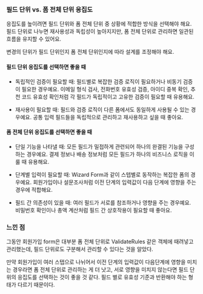 ### 필드 단위 vs. 폼 전체 단위 응집도

응집도를 높이려면 필드 단위와 폼 전체 단위 중 상황에 적합한 방식을 선택해야 해요. 필드 단위로 나누면 재사용성과 독립성이 높아지지만, 폼 전체 단위로 관리하면 일관된 흐름을 유지할 수 있어요.


변경의 단위가 필드 단위인지 폼 전체 단위인지에 따라 설계를 조정해야 해요.


#### 필드 단위 응집도를 선택하면 좋을 때

- 독립적인 검증이 필요할 때: 필드별로 복잡한 검증 로직이 필요하거나 비동기 검증이 필요한 경우예요. 이메일 형식 검사, 전화번호 유효성 검증, 아이디 중복 확인, 추천 코드 유효성 확인처럼 각 필드가 독립적이고 고유한 검증이 필요할 때 유용해요.

- 재사용이 필요할 때: 필드와 검증 로직이 다른 폼에서도 동일하게 사용될 수 있는 경우예요. 공통 입력 필드들을 독립적으로 관리하고 재사용하고 싶을 때 좋아요.


#### 폼 전체 단위 응집도를 선택하면 좋을 때

- 단일 기능을 나타낼 때: 모든 필드가 밀접하게 관련되어 하나의 완결된 기능을 구성하는 경우예요. 결제 정보나 배송 정보처럼 모든 필드가 하나의 비즈니스 로직을 이룰 때 유용해요.

- 단계별 입력이 필요할 때: Wizard Form과 같이 스텝별로 동작하는 복잡한 폼의 경우예요. 회원가입이나 설문조사처럼 이전 단계의 입력값이 다음 단계에 영향을 주는 경우에 적합해요.

- 필드 간 의존성이 있을 때: 여러 필드가 서로를 참조하거나 영향을 주는 경우예요. 비밀번호 확인이나 총액 계산처럼 필드 간 상호작용이 필요할 때 좋아요.


### 느낀 점

그동안 회원가입 form은 대부분 폼 전체 단위로 ValidateRules 같은 객체에 때려넣고 관리했는데,
필드 단위로도 구분해서 관리할 수 있다는 것을 알았다.

만약 회원가입이 여러 스탭으로 나뉘어서 이전 단계의 입력값이 다음단계에 영향을 미치는 경우라면 폼 전체 단위로 관리하는 게 더 낫고, 서로 영향을 미치지 않는다면 필드 단위의 응집도를 선택하는 것이 좋을 것 같다.
필드 별로 유효성 기준과 반환해야 하는 형태가 다르기 때문이다.